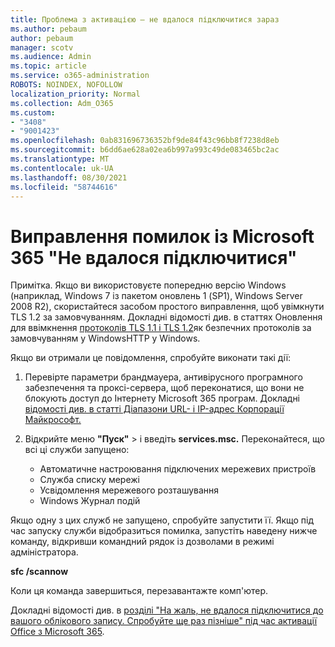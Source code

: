 ```yaml
---
title: Проблема з активацією – не вдалося підключитися зараз
ms.author: pebaum
author: pebaum
manager: scotv
ms.audience: Admin
ms.topic: article
ms.service: o365-administration
ROBOTS: NOINDEX, NOFOLLOW
localization_priority: Normal
ms.collection: Adm_O365
ms.custom:
- "3408"
- "9001423"
ms.openlocfilehash: 0ab831696736352bf9de84f43c96bb8f7238d8eb
ms.sourcegitcommit: b6dd6ae628a02ea6b997a993c49de083465bc2ac
ms.translationtype: MT
ms.contentlocale: uk-UA
ms.lasthandoff: 08/30/2021
ms.locfileid: "58744616"
---
```

# <a name="fixing-the-microsoft-365-apps-we-are-unable-to-connect-right-now-message"></a>Виправлення помилок із Microsoft 365 "Не вдалося підключитися"

Примітка. Якщо ви використовуєте попередню версію Windows (наприклад, Windows 7 із пакетом оновлень 1 (SP1), Windows [](https://download.microsoft.com/download/0/6/5/0658B1A7-6D2E-474F-BC2C-D69E5B9E9A68/MicrosoftEasyFix51044.msi) Server 2008 R2), скористайтеся засобом простого виправлення, щоб увімкнути TLS 1.2 за замовчуванням. Докладні відомості див. в статтях Оновлення для ввімкнення [протоколів TLS 1.1 і TLS 1.2](https://support.microsoft.com/topic/update-to-enable-tls-1-1-and-tls-1-2-as-default-secure-protocols-in-winhttp-in-windows-c4bd73d2-31d7-761e-0178-11268bb10392)як безпечних протоколів за замовчуванням у WindowsHTTP у Windows.

Якщо ви отримали це повідомлення, спробуйте виконати такі дії:

1. Перевірте параметри брандмауера, антивірусного програмного забезпечення та проксі-сервера, щоб переконатися, що вони не блокують доступ до Інтернету Microsoft 365 програм. Докладні [відомості див. в статті Діапазони URL- і IP-адрес Корпорації Майкрософт.](https://docs.microsoft.com/office365/enterprise/urls-and-ip-address-ranges)

2. Відкрийте меню **"Пуск"**  >  і введіть **services.msc.** Переконайтеся, що всі ці служби запущено:
    - Автоматичне настроювання підключених мережевих пристроїв
    - Служба списку мережі
    - Усвідомлення мережевого розташування
    - Windows Журнал подій

Якщо одну з цих служб не запущено, спробуйте запустити її. Якщо під час запуску служби відобразиться помилка, запустіть наведену нижче команду, відкривши командний рядок із дозволами в режимі адміністратора.

**sfc /scannow**

Коли ця команда завершиться, перезавантажте комп'ютер.

Докладні відомості див. в [розділі "На жаль, не вдалося підключитися до вашого облікового запису. Спробуйте ще раз пізніше" під час активації Office з Microsoft 365](https://docs.microsoft.com/office/troubleshoot/activation-installation/issue-when-activate-office-from-office-365).